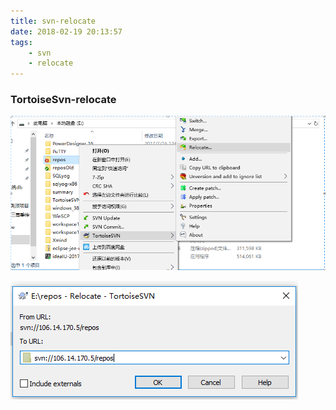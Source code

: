 ```yaml
---
title: svn-relocate
date: 2018-02-19 20:13:57
tags: 
    - svn
    - relocate
---
```

    
### TortoiseSvn-relocate
   
![1.png](/upload/svn-relocate/1.png)
    
![1.png](/upload/svn-relocate/2.png)
